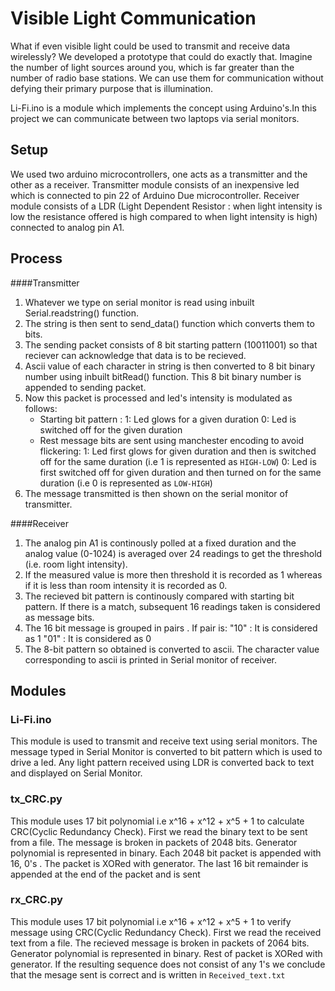 # Visible Light Communication
 What if even visible light could be used to transmit and receive data wirelessly? We developed a prototype that could do exactly that. Imagine the number of light sources around you, which is far greater than the number of radio base stations. We can use them for communication without defying their primary purpose that is illumination.

 Li-Fi.ino is a module which implements the concept using Arduino's.In this project we can communicate between two laptops via serial monitors. 
 
## Setup
 We used two arduino microcontrollers, one acts as a transmitter and the other as a receiver. Transmitter module consists of an inexpensive led which is connected to pin 22 of Arduino Due microcontroller. Receiver module consists of a LDR (Light Dependent Resistor : when light intensity is low the resistance offered is high compared to when light intensity is high) connected to analog pin A1. 

## Process
####Transmitter 
1. Whatever we type on serial monitor is read using inbuilt Serial.readstring() function.
2. The string is then sent to send_data() function which converts them to bits.
3. The sending packet consists of 8 bit starting pattern (10011001) so that reciever can acknowledge that data is to be recieved. 
4. Ascii value of each character in string is then converted to 8 bit binary number using inbuilt bitRead() function. This 8 bit binary number is appended to sending packet.
5. Now this packet is processed and led's intensity is modulated as follows:
    * Starting bit pattern :
        1: Led glows for a given duration 
        0: Led is switched off for the given duration
    * Rest message bits are sent using manchester encoding to avoid flickering:
        1: Led first glows for given duration and then is switched off for the same duration (i.e 1 is represented as `HIGH-LOW`)
        0: Led is first switched off for given duration and then turned on for the same duration (i.e 0 is represented as `LOW-HIGH`)
6. The message transmitted is then shown on the serial monitor of transmitter.

####Receiver
1. The analog pin A1 is continously polled at a fixed duration and the analog value (0-1024) is averaged over 24 readings to get the threshold (i.e. room light intensity).
2. If the measured value is more then threshold it is recorded as 1 whereas if it is less than room intensity it is recorded as 0.
3. The recieved bit pattern is continously compared with starting bit pattern. If there is a match, subsequent 16 readings taken is considered as message bits.
4. The 16 bit message is grouped in pairs . If pair is:
    "10" : It is considered as 1
    "01" : It is considered as 0
5. The 8-bit pattern so obtained is converted to ascii. The character value corresponding to ascii is printed in Serial monitor of receiver.

## Modules 
### Li-Fi.ino
 This module is used to transmit and receive text using serial monitors. The message typed in Serial Monitor is converted to bit pattern which is used to drive a led. Any light pattern received using LDR is converted back to text and displayed on Serial Monitor.

### tx_CRC.py
This module uses 17 bit polynomial i.e x^16 + x^12 + x^5 + 1 to calculate CRC(Cyclic Redundancy Check). First we read the binary text to be sent from a file. The message is broken in packets of 2048 bits. Generator polynomial is represented in binary. Each 2048 bit packet is appended with 16, 0's . The packet is XORed with generator. The last 16 bit remainder is appended at the end of the packet and is sent


### rx_CRC.py
This module uses 17 bit polynomial i.e x^16 + x^12 + x^5 + 1 to verify message using CRC(Cyclic Redundancy Check). First we read the received text from a file. The recieved message is broken in packets of 2064 bits. Generator polynomial is represented in binary. Rest of packet is XORed with generator. If the resulting sequence does not consist of any 1's we conclude that the mesage sent is correct and is written in `Received_text.txt`

